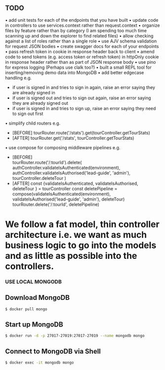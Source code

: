 ## TODO

• add unit tests for each of the endpoints that you have built
• update code in controllers to use services.context rather than request.context
• organize files by feature rather than by category (I am spending too much time scanning up and down the explorer to find related files)
• allow checking against a list of roles rather than a single role
• use AJV schema validation for request JSON bodies
• create swagger docs for each of your endpoints
• pass refresh token in cookie in response header back to client
• amend code to send tokens (e.g. access token or refresh token) in httpOnly cookie in response header rather than as part of JSON response body
• use pino for express logging (Perhaps use clalk too?)
• built a small REPL tool for inserting/removing demo data into MongoDB
• add better edgecase handling e.g.

- if user is signed in and tries to sign in again, raise an error saying they are already signed in
- if user is signed out and tries to sign out again, raise an error saying they are already signed out
- if user is signed in and tries to sign up, raise an error saying they need to sign out first

• simplify child routers e.g.

- [BEFORE] tourRouter.route('/stats').get(tourController.getTourStats)
- [AFTER] tourRouter.get('/stats', tourController.getTourStats)

• use compose for composing middleware pipelines e.g.

- [BEFORE]  
   tourRouter.route('/:tourId').delete(
  authController.validateIsAuthenticated(environment),
  authController.validateIsAuthorised('lead-guide', 'admin'),
  tourController.deleteTour
  )
- [AFTER]
  const {validateIsAuthenticated, validateIsAuthorised, deleteTour } = tourController
  const deletePipeline = compose(validateIsAuthenticated(environment), validateIsAuthorised('lead-guide', 'admin'), deleteTour)
  tourRouter.delete('/:tourId', deletePipeline)

# We follow a fat model, thin controller architecture i.e. we want as much business logic to go into the models and as little as possible into the controllers.

### USE LOCAL MONGODB

## Download MongoDB

```sh
$ docker pull mongo
```

## Start up MongoDB

```sh
$ docker run -d -p 27017-27019:27017-27019 --name mongodb mongo
```

## Connect to MongoDB via Shell

```sh
$ docker exec -it mongodb mongo
```
